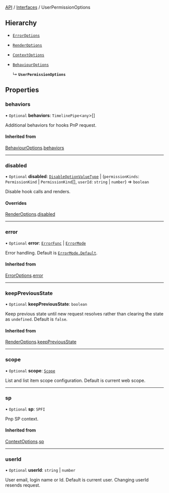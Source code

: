 [API](API/index.md) / [Interfaces](index.md) / UserPermissionOptions

## Hierarchy

- [`ErrorOptions`](types_options_ExceptionOptions.ErrorOptions.md)

- [`RenderOptions`](types_options_RenderOptions.RenderOptions.md)

- [`ContextOptions`](types_options_ContextOptions.ContextOptions.md)

- [`BehaviourOptions`](types_options_BehaviourOptions.BehaviourOptions.md)

  ↳ **`UserPermissionOptions`**

## Properties

### behaviors

• `Optional` **behaviors**: `TimelinePipe`<`any`\>[]

Additional behaviors for hooks PnP request.

#### Inherited from

[BehaviourOptions](types_options_BehaviourOptions.BehaviourOptions.md).[behaviors](types_options_BehaviourOptions.BehaviourOptions.md#behaviors)

___

### disabled

• `Optional` **disabled**: [`DisableOptionValueType`](types_options_RenderOptions.md#disableoptionvaluetype) \| (`permissionKinds`: `PermissionKind` \| `PermissionKind`[], `userId`: `string` \| `number`) => `boolean`

Disable hook calls and renders.

#### Overrides

[RenderOptions](types_options_RenderOptions.RenderOptions.md).[disabled](types_options_RenderOptions.RenderOptions.md#disabled)

___

### error

• `Optional` **error**: [`ErrorFunc`](types_options_ExceptionOptions.md#errorfunc) \| [`ErrorMode`](ErrorMode.md)

Error handling. Default is [`ErrorMode.Default`](ErrorMode.md#default).

#### Inherited from

[ErrorOptions](types_options_ExceptionOptions.ErrorOptions.md).[error](types_options_ExceptionOptions.ErrorOptions.md#error)

___

### keepPreviousState

• `Optional` **keepPreviousState**: `boolean`

Keep previous state until new request resolves rather than clearing the state as `undefined`. Default is `false`.

#### Inherited from

[RenderOptions](types_options_RenderOptions.RenderOptions.md).[keepPreviousState](types_options_RenderOptions.RenderOptions.md#keeppreviousstate)

___

### scope

• `Optional` **scope**: [`Scope`](types_Scope.Scope.md)

List and list item scope configuration. Default is current web scope.

___

### sp

• `Optional` **sp**: `SPFI`

Pnp SP context.

#### Inherited from

[ContextOptions](types_options_ContextOptions.ContextOptions.md).[sp](types_options_ContextOptions.ContextOptions.md#sp)



___

### userId

• `Optional` **userId**: `string` \| `number`

User email, login name or Id. Default is current user.
Changing userId resends request.
